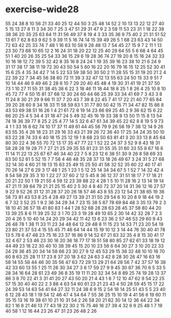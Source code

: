 # exercise-wide28
55
24
38
8
10
56
21
33
40
25
12
44
50
3
25
48
14
52
2
10
13
13
22
12
27
40
5
15
13
27
8
11
3
34
30
7
25
3
47
51
29
31
47
9
2
3
59
11
53
23
31
1
18
22
38
38
36
20
35
25
63
64
11
31
56
49
37
8
19
4
3
33
35
36
9
75
40
2
21
31
51
52
13
61
7
62
8
63
9
62
5
9
39
11
5
16
74
14
15
39
49
26
5
1
68
23
63
43
14
50
72
63
42
25
33
74
7
48
1
16
63
10
58
9
28
48
13
7
54
45
27
15
9
7
2
11
1
13
23
30
73
68
10
65
12
2
16
24
31
18
20
22
12
25
40
29
64
55
5
6
68
4
64
45
51
1
40
20
26
35
25
54
33
36
15
29
6
19
28
36
74
27
19
20
8
15
16
24
32
33
10
16
18
12
72
39
5
32
42
8
35
16
8
24
24
1
19
35
39
16
23
38
10
21
6
24
9
31
17
38
17
38
11
19
72
30
43
50
54
5
60
16
22
20
16
79
16
15
12
25
52
30
41
15
6
25
4
35
34
42
7
14
5
22
53
59
38
50
30
50
2
11
28
55
15
31
19
20
21
2
4
22
39
22
7
34
45
56
38
60
72
11
39
3
32
47
12
13
55
63
24
50
15
33
9
51
7
10
14
44
46
9
49
46
2
28
6
10
7
29
20
40
45
48
4
19
30
31
41
19
21
37
50
73
1
10
27
11
55
31
38
45
38
6
22
3
18
46
11
18
44
18
8
25
1
8
26
4
25
10
8
10
45
72
77
4
50
15
81
37
68
12
30
24
60
44
66
25
39
33
34
41
69
7
3
43
3
8
11
24
8
30
21
29
9
66
11
37
7
20
43
7
39
8
22
45
7
41
17
22
21
40
77
65
84
39
20
28
60
8
34
18
33
11
58
59
83
1
31
77
80
50
42
15
71
34
47
82
15
88
8
43
53
69
38
51
16
26
1
4
21
61
72
8
19
14
23
66
69
25
45
2
9
36
62
15
6
22
66
20
25
4
5
34
4
31
18
47
24
5
49
32
45
16
19
33
38
9
13
50
11
15
8
13
54
74
18
36
39
77
8
25
2
25
4
77
14
5
32
6
47
61
34
39
45
22
62
8
8
19
5
9
73
4
1
1
33
16
8
62
74
10
17
37
11
49
61
44
45
56
79
9
26
58
19
7
38
12
14
9
26
63
55
35
4
26
18
23
31
29
16
33
43
21
39
26
72
36
40
17
25
34
24
35
50
10
63
22
28
74
33
6
40
18
15
25
12
19
1
8
68
23
50
63
81
41
3
20
33
13
8
45
64
80
30
22
4
36
55
70
72
13
17
35
47
77
22
1
52
22
24
37
3
52
9
8
43
18
31
58
28
28
19
28
71
7
27
21
25
29
35
55
81
23
31
55
35
31
60
33
55
8
67
16
6
11
14
11
22
13
25
67
67
46
34
40
22
7
5
8
23
12
6
38
51
30
9
26
8
58
69
33
63
50
52
61
5
52
15
7
7
58
4
46
48
35
28
37
13
18
26
49
67
3
24
31
5
27
68
32
14
30
4
60
21
18
13
15
63
25
49
15
25
50
41
58
32
52
35
60
22
40
17
41
70
26
14
27
6
29
3
17
48
1
25
1
23
1
5
12
25
14
34
34
67
5
1
52
7
14
32
42
4
8
54
58
29
35
3
10
1
22
27
37
60
2
12
5
45
8
36
12
37
31
51
18
17
7
17
18
21
20
21
22
50
1
19
21
55
4
59
12
23
39
88
22
4
28
1
5
10
11
28
16
2
13
14
19
14
47
21
11
39
64
79
21
21
25
15
40
2
5
30
4
8
40
72
37
20
14
31
36
12
16
27
57
9
22
9
52
26
31
12
31
28
37
20
26
18
57
46
43
8
55
23
12
54
21
38
65
19
36
58
73
81
43
53
8
25
4
28
49
27
13
39
21
31
50
29
54
6
10
20
8
9
18
44
19
2
6
7
32
3
52
25
1
9
2
36
34
29
34
7
23
15
38
5
67
78
69
84
48
3
35
13
79
2
3
18
10
41
36
57
18
41
80
83
1
44
1
28
52
68
28
28
63
28
45
37
58
80
44
20
13
39
25
8
6
11
39
25
32
3
1
70
23
3
19
28
49
10
65
2
30
14
42
32
28
7
2
3
20
4
26
5
10
40
14
24
20
29
34
42
11
42
13
6
23
36
2
57
46
53
29
60
9
43
26
48
78
1
38
11
33
11
23
34
48
64
12
29
48
8
11
15
23
14
53
71
23
20
54
19
23
80
21
37
53
4
15
55
45
71
46
64
14
44
15
19
10
12
3
14
44
76
30
40
41
78
13
5
78
6
47
48
23
75
16
23
37
16
86
9
14
52
67
21
83
32
35
4
8
15
30
41
17
32
4
67
2
53
46
23
30
16
20
36
18
77
17
18
51
58
80
85
27
62
61
33
18
19
12
44
49
23
18
22
30
40
10
38
39
45
15
20
10
23
56
6
64
30
27
3
10
20
22
33
24
29
36
45
20
34
14
58
66
23
30
27
9
12
45
53
29
15
38
32
48
10
10
16
70
60
8
63
25
28
11
17
23
8
37
20
18
3
62
24
63
3
42
8
28
30
26
47
16
63
16
58
14
55
58
44
46
30
35
56
47
63
72
29
13
29
21
64
28
56
7
42
37
57
16
38
42
33
60
13
55
1
25
11
26
30
34
27
3
8
17
59
27
9
9
45
30
67
36
70
6
5
33
5
28
34
16
64
28
61
23
49
36
8
35
19
11
11
20
32
34
54
8
89
25
74
19
28
13
37
86
3
9
70
22
41
3
31
41
20
27
43
50
20
21
4
43
1
6
7
12
10
47
62
9
54
22
25
57
15
30
40
40
22
2
3
88
4
63
54
60
61
23
21
23
43
4
50
28
59
45
15
17
22
24
39
53
14
63
54
41
64
27
32
11
24
38
6
9
15
2
54
18
14
25
51
43
5
5
23
40
6
12
28
43
18
1
19
54
12
46
47
4
54
64
7
55
36
25
15
10
19
4
41
56
6
19
60
11
35
15
13
16
19
38
61
10
21
10
31
54
2
26
58
20
21
62
30
14
12
36
44
22
34
62
1
16
8
21
46
13
77
43
18
22
30
2
15
75
46
16
27
39
4
32
6
9
25
48
1
7
19
40
58
1
12
16
44
23
26
47
31
23
26
48
2
26
